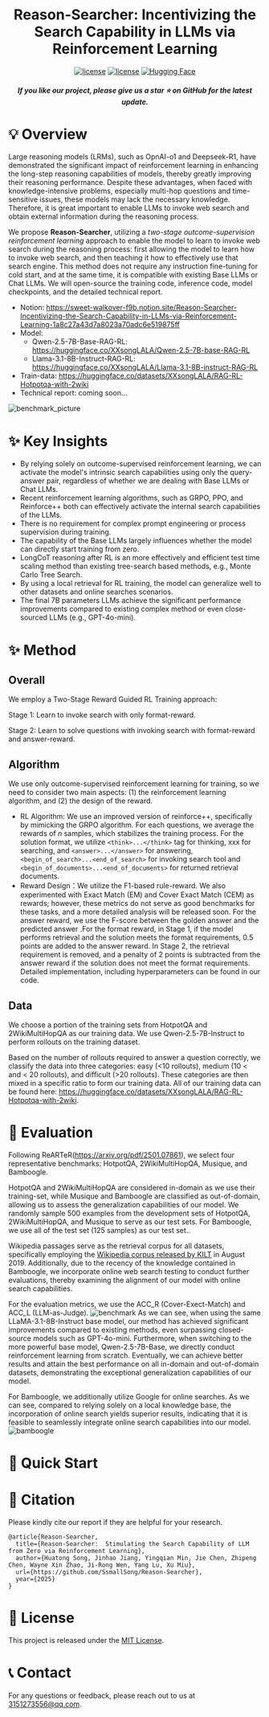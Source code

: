 
<h1 align="center"> Reason-Searcher:  Incentivizing the Search Capability in LLMs via Reinforcement Learning</a></h1>


<div align="center"> 
<a href="https://github.com/SsmallSong/RLRAG/edit/main//LICENSE"><img src="https://img.shields.io/badge/Code_License-MIT-blue" alt="license"></a>
<a href="https://github.com/SsmallSong/RLRAG/edit/main//LICENSE"><img src="https://img.shields.io/badge/Model_License-MIT-blue" alt="license"></a>
<a href="[https://huggingface.co/collections/yulan-team/yulan-mini-676d214b24376739b00d95f3](https://github.com/SsmallSong/RLRAG)"><img alt="Hugging Face" src="https://img.shields.io/badge/%F0%9F%A4%97%20Hugging%20Face-blue?color=8A2BE2"></a>
 
</div>


<!-- <div align="center">
    <span style="display:inline-block; margin-right: 10px;">
        <a href="https://paperswithcode.com/sota/mathematical-reasoning-on-aime24?p=search-o1-agentic-search-enhanced-large">
            <img src="https://img.shields.io/endpoint.svg?url=https://paperswithcode.com/badge/search-o1-agentic-search-enhanced-large/mathematical-reasoning-on-aime24" alt="AIME24 Badge">
        </a>
    </span>
    <span style="display:inline-block; margin-right: 10px;">
        <a href="https://paperswithcode.com/sota/mathematical-reasoning-on-amc23?p=search-o1-agentic-search-enhanced-large">
            <img src="https://img.shields.io/endpoint.svg?url=https://paperswithcode.com/badge/search-o1-agentic-search-enhanced-large/mathematical-reasoning-on-amc23" alt="AMC23 Badge">
        </a>
    </span>
  <span style="display:inline-block; margin-right: 10px;">
        <a href="https://paperswithcode.com/sota/on-gpqa?p=search-o1-agentic-search-enhanced-large">
            <img src="https://img.shields.io/endpoint.svg?url=https://paperswithcode.com/badge/search-o1-agentic-search-enhanced-large/on-gpqa" alt="GPQA Badge">
        </a>
    </span>
</div> -->



<h5 align="center"> If you like our project, please give us a star ⭐ on GitHub for the latest update.</h5>


# 💡 Overview

Large reasoning models (LRMs), such as OpnAI-o1 and Deepseek-R1, have demonstrated the significant impact of reinforcement learning in enhancing the long-step reasoning capabilities of models, thereby greatly improving their reasoning performance. Despite these advantages, when faced with knowledge-intensive problems, especially multi-hop questions and time-sensitive issues, these models may lack the necessary knowledge. Therefore, it is great important to enable LLMs to invoke web search and obtain external information during the reasoning process. 

We propose **Reason-Searcher**, utilizing a *two-stage outcome-supervision reinforcement learning* approach to enable the model to learn to invoke web search during the reasoning process: first allowing the model to learn how to invoke web search, and then teaching it how to effectively use that search engine. This method does not require any instruction fine-tuning for cold start, and at the same time, it is compatible with existing Base LLMs or Chat LLMs. We will open-source the training code, inference code, model checkpoints, and the detailed technical report.

- Notion: https://sweet-walkover-f9b.notion.site/Reason-Searcher-Incentivizing-the-Search-Capability-in-LLMs-via-Reinforcement-Learning-1a8c27a43d7a8023a70adc6e519875ff
- Model:
    - Qwen-2.5-7B-Base-RAG-RL: https://huggingface.co/XXsongLALA/Qwen-2.5-7B-base-RAG-RL
    - Llama-3.1-8B-Instruct-RAG-RL: https://huggingface.co/XXsongLALA/Llama-3.1-8B-instruct-RAG-RL
- Train-data:  https://huggingface.co/datasets/XXsongLALA/RAG-RL-Hotpotqa-with-2wiki
- Technical report: coming soon…

![benchmark_picture](https://github.com/SsmallSong/Reason-Searcher/blob/main/assets/benchmark_performance-3.png)

# ✨ Key Insights
- By relying solely on outcome-supervised reinforcement learning, we can activate the model's intrinsic search capabilities using only the query-answer pair, regardless of whether we are dealing with Base LLMs or Chat LLMs.
- Recent reinforcement learning algorithms, such as GRPO, PPO, and Reinforce++ both can effectively activate the internal search capabilities of the LLMs.
- There is no requirement for complex prompt engineering or process supervision during training.
- The capability of the Base LLMs largely influences whether the model can directly start training from zero.
- LongCoT reasoning after RL is an more effectively and efficient test time scaling method than existing tree-search based methods, e.g., Monte Carlo Tree Search.
- By using a local retrieval for RL training, the model can generalize well to other datasets and online searches scenarios.
- The final 7B parameters LLMs achieve the significant performance improvements compared to existing complex method or even close-sourced LLMs (e.g., GPT-4o-mini).

# ✨ Method
## Overall

We employ a Two-Stage Reward Guided RL Training approach:

Stage 1: Learn to invoke search with only format-reward.

Stage 2: Learn to solve questions with invoking search with format-reward and answer-reward.


## Algorithm
We use only outcome-supervised reinforcement learning for training, so we need to consider two main aspects: (1) the reinforcement learning algorithm, and (2) the design of the reward.

- RL Algorithm: We use an improved version of reinforce++, specifically by mimicking the GRPO algorithm. For each questions, we average the rewards of *n* samples, which stabilizes the training process. For the solution format, we utilize `<think>...</think>` tag for thinking, xxx for searching, and `<answer>...</answer>` for answering, `<begin_of_search>...<end_of_search>` for invoking search tool and `<begin_of_documents>...<end_of_documents>` for  returned retrieval documents.
- Reward Design：We utilize the F1-based rule-reward. We also experimented with Exact Match (EM) and Cover Exact Match (CEM) as rewards; however, these metrics do not serve as good benchmarks for these tasks, and a more detailed analysis will be released soon.  For the answer reward, we use the F-score between the golden answer and the predicted answer .For the format reward, in Stage 1, if the model performs retrieval and the solution meets the format requirements, 0.5 points are added to the answer reward. In Stage 2, the retrieval requirement is removed, and a penalty of 2 points is subtracted from the answer reward if the solution does not meet the format requirements. Detailed implementation, including hyperparameters can be found in our code.

## Data

We choose a portion of the training sets from HotpotQA and 2WikiMultiHopQA as our training data. We use Qwen-2.5-7B-Instruct to perform rollouts on the training dataset. 

Based on the number of rollouts required to answer a question correctly, we classify the data into three categories: easy (<10 rollouts), medium (10 < and < 20 rollouts), and difficult (>20 rollouts). These categories are then mixed in a specific ratio to form our training data. All of our training data can be found here:  https://huggingface.co/datasets/XXsongLALA/RAG-RL-Hotpotqa-with-2wiki.




# 📄 Evaluation
Following ReARTeR(https://arxiv.org/pdf/2501.07861), we select four representative benchmarks: HotpotQA, 2WikiMultiHopQA, Musique, and Bamboogle.

HotpotQA and 2WikiMultiHopQA are considered in-domain as we use their training-set, while Musique and Bamboogle are classified as out-of-domain, allowing us to assess the generalization capabilities of our model. We randomly sample 500 examples from the development sets of HotpotQA, 2WikiMultiHopQA,  and Musique to serve as our test sets. For Bamboogle, we use all of the test set (125 samples) as our test set.. 

Wikipedia passages serve as the retrieval corpus for all datasets, specifically employing the [Wikipedia corpus released by KILT](https://github.com/facebookresearch/KILT) in August 2019. Additionally, due to the recency of the knowledge contained in Bamboogle, we incorporate online web search testing to conduct further evaluations, thereby examining the alignment of our model with online search capabilities. 

For the evaluation metrics, we use the ACC_R (Cover-Exect-Match) and ACC_L (LLM-as-Judge).
![benchmark](https://github.com/SsmallSong/Reason-Searcher/blob/main/assets/final_benchmark.jpg)
As we can see, when using the same LLaMA-3.1-8B-Instruct base model, our method has achieved significant improvements compared to existing methods, even surpassing closed-source models such as GPT-4o-mini. Furthermore, when switching to the more powerful base model, Qwen-2.5-7B-Base, we directly conduct reinforcement learning from scratch. Eventually, we can achieve better results and attain the best performance on all in-domain and out-of-domain datasets, demonstrating the exceptional generalization capabilities of our model.

For Bamboogle, we additionally utilize Google for online searches. As we can see, compared to relying solely on a local knowledge base, the incorporation of online search yields superior results, indicating that it is feasible to seamlessly integrate online search capabilities into our model.
![bamboogle](https://github.com/SsmallSong/Reason-Searcher/blob/main/assets/bamboogle_web.png)



# 🏃 Quick Start



# 📄 Citation
Please kindly cite our report if they are helpful for your research.

```
@article{Reason-Searcher,
  title={Reason-Searcher:  Stimulating the Search Capability of LLM from Zero via Reinforcement Learning},
  author={Huatong Song, Jinhao Jiang, Yingqian Min, Jie Chen, Zhipeng Chen, Wayne Xin Zhao, Ji-Rong Wen, Yang Lu, Xu Miu},
  url={https://github.com/SsmallSong/Reason-Searcher},
  year={2025}
}
```

# 📄 License

This project is released under the [MIT License](LICENSE).

# 📞 Contact

For any questions or feedback, please reach out to us at [3151273556@qq.com](3151273556@qq.com).
